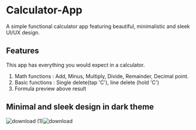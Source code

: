 # Calculator-App
A simple functional calculator app featuring beautiful, minimalistic and sleek UI/UX design. 

## Features
This app has everything you would expect in a calculator. 
1. Math functions : Add, Minus, Multiply, Divide, Remainder, Decimal point.
2. Basic functions : Single delete(tap 'C'), line delete (hold 'C')
3. Formula preview above result


## Minimal and sleek design in dark theme
![download (1)](https://user-images.githubusercontent.com/47125700/168927517-17d049b5-7b0b-4561-811c-15cb3c1861ae.png)![download](https://user-images.githubusercontent.com/47125700/168926832-239986e7-3e24-411c-96bc-d73719c196c6.png)
